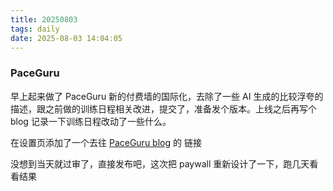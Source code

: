 ```yaml
---
title: 20250803
tags: daily
date: 2025-08-03 14:04:05
---
```

### PaceGuru
早上起来做了 PaceGuru 新的付费墙的国际化，去除了一些 AI 生成的比较浮夸的描述，跟之前做的训练日程相关改进，提交了，准备发个版本。上线之后再写个 blog 记录一下训练日程改动了一些什么。

在设置页添加了一个去往 [PaceGuru blog](https://paceguru.app) 的 链接

没想到当天就过审了，直接发布吧，这次把 paywall 重新设计了一下，跑几天看看结果 